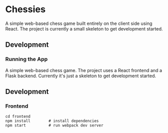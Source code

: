 # Chessies

A simple web-based chess game built entirely on the client side using React.
The project is currently a small skeleton to get development started.

## Development

### Running the App

A simple web-based chess game. The project uses a React frontend and a Flask
backend. Currently it's just a skeleton to get development started.

## Development

### Frontend

```
cd frontend
npm install        # install dependencies
npm start          # run webpack dev server
```
